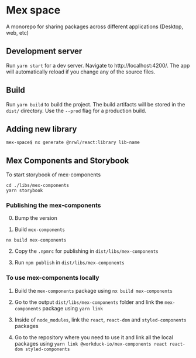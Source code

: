 # Mex space

A monorepo for sharing packages across different applications (Desktop, web, etc)

## Development server

Run `yarn start` for a dev server. Navigate to http://localhost:4200/. The app will automatically reload if you change any of the source files.

## Build

Run `yarn build` to build the project. The build artifacts will be stored in the `dist/` directory. Use the `--prod` flag for a production build.

## Adding new library

```
mex-space$ nx generate @nrwl/react:library lib-name
```

## Mex Components and Storybook

To start storybook of mex-components

```
cd ./libs/mex-components
yarn storybook
```

### Publishing the mex-components

0. Bump the version

1. Build `mex-components`

```
nx build mex-components
```

2. Copy the `.npmrc` for publishing in `dist/libs/mex-components`

3. Run `npm publish` in `dist/libs/mex-components`

### To use mex-components locally

1. Build the `mex-components` package using `nx build mex-components`

2. Go to the output `dist/libs/mex-components` folder and link the `mex-components` package using `yarn link`

3. Inside of `node_modules`, link the `react`, `react-dom` and `styled-components` packages

4. Go to the repository where you need to use it and link all the local packages using `yarn link @workduck-io/mex-components react react-dom styled-components`
